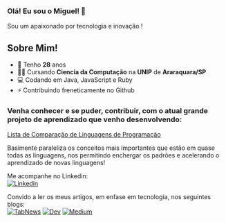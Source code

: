 ### Olá! Eu sou o Miguel! 👋

Sou um apaixonado por tecnologia e inovação !

## Sobre Mim!
  - 🎉 Tenho **28** anos
  - 👨‍🎓 Cursando **Ciencia da Computação** na **UNIP** de **Araraquara/SP**
  - 💻 Codando em Java, JavaScript e Ruby
  - ⚡ Contribuindo freneticamente no Github

### Venha conhecer e se puder, contribuir, com o atual grande projeto de aprendizado que venho desenvolvendo:
[Lista de Comparação de Linguagens de Programação](https://github.com/migmoroni/Programming-Languages-Comparison-List)

Basimente paraleliza os conceitos mais importantes que estão em quase todas as linguagens, nos permitindo enchergar os padrões e acelerando o aprendizado de novas linguagens!

Me acompanhe no Linkedin:
<br>
<a href="https://www.linkedin.com/in/migmoroni/"><img src="" alt="Linkedin"></a>

Convido a ler os meus artigos, em enfase em tecnologia, nos seguintes blogs:
<br>
<a href="https://www.tabnews.com.br/migmoroni"><img src="" alt="TabNews"></a>
<a href="https://dev.to/migmoroni"><img src="" alt="Dev"></a>
<a href="https://medium.com/@migmoroni"><img src="" alt="Medium"></a>
